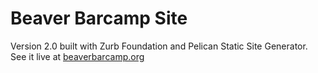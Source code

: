 # Beaver Barcamp Site
Version 2.0 built with Zurb Foundation and Pelican Static Site Generator. See it live at [beaverbarcamp.org][1]

[1]: http://beaverbarcamp.org
